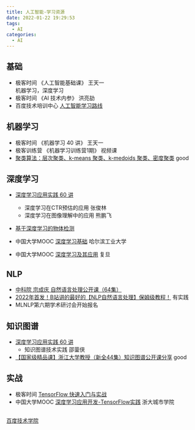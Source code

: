 ```yaml
---
title: 人工智能-学习资源
date: 2022-01-22 19:29:53
tags:
  - AI
categories:
  - AI
---
```


<p></p>
<!-- more -->

## 基础
+ 极客时间 《人工智能基础课》  王天一   
  机器学习，深度学习
+ 极客时间 《AI 技术内参》  洪亮劼
+ 百度技术培训中心 [人工智能学习路线](http://bit.baidu.com/courseRouteDetail?id=111) 

## 机器学习
+ 极客时间 《机器学习 40 讲》  王天一
+ 极客训练营 《机器学习训练营1期》  视频课 
+ [聚类算法：层次聚类、k-means 聚类、k-medoids 聚类、密度聚类](https://www.bilibili.com/video/BV1Bg411Z77N?spm_id_from=333.880.my_history.page.click&vd_source=f6e8c1128f9f264c5ab8d9411a644036) good

## 深度学习
+ [深度学习应用实践 60 讲](https://time.geekbang.org/course/detail/100005001-3090)
   + 深度学习在CTR预估的应用   张俊林
   + 深度学习在图像理解中的应用  熊鹏飞
+ [基于深度学习的物体检测](https://www.bilibili.com/video/BV1QS4y1s7RZ)

+ 中国大学MOOC [深度学习基础](https://www.icourse163.org/learn/HIT-1206320802?tid=1468208513#/learn/announce)   哈尔滨工业大学
+ 中国大学MOOC [深度学习及其应用](https://www.icourse163.org/course/FUDAN-1205806833)   复旦

## NLP
+ [中科院 宗成庆 自然语言处理公开课（64集）](https://www.bilibili.com/video/BV1Cb411T7Cd) 
+ [2022年首发！B站讲的最好的【NLP自然语言处理】保姆级教程！](https://www.bilibili.com/video/BV1C14y147dp?spm_id_from=333.880.my_history.page.click&vd_source=f6e8c1128f9f264c5ab8d9411a644036)   有实践
+ MLNLP第六期学术研讨会开始报名

## 知识图谱
+ [深度学习应用实践 60 讲](https://time.geekbang.org/course/detail/100005001-3090)
   + 知识图谱技术实践  邵蓥侠
+ [【国家级精品课】浙江大学教授（新全44集）知识图谱公开课分享](https://www.bilibili.com/video/BV1VT411G7Y6?p=6&spm_id_from=333.880.my_history.page.click&vd_source=f6e8c1128f9f264c5ab8d9411a644036)  good 

## 实战
+ 极客时间 [TensorFlow 快速入门与实战](https://time.geekbang.org/course/intro/100023001?tab=catalog)
+ 中国大学MOOC [深度学习应用开发-TensorFlow实践](https://www.icourse163.org/course/ZUCC-1206146808?from=searchPage&outVendor=zw_mooc_pcssjg_)  浙大城市学院

## 
[百度技术学院](http://bit.baidu.com/)   